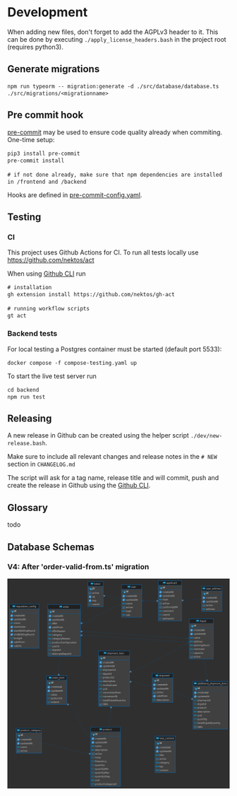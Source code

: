 # Development

When adding new files, don't forget to add the AGPLv3 header to it. This can be done
by executing `./apply_license_headers.bash` in the project root (requires python3).

## Generate migrations

```
npm run typeorm -- migration:generate -d ./src/database/database.ts ./src/migrations/<migrationname>
```

## Pre commit hook

[pre-commit](https://pre-commit.com/) may be used to ensure code quality already when commiting. One-time setup:

```
pip3 install pre-commit
pre-commit install

# if not done already, make sure that npm dependencies are installed in /frontend and /backend
```

Hooks are defined in [pre-commit-config.yaml](../.pre-commit-config.yaml).

## Testing

### CI

This project uses Github Actions for CI. To run all tests locally use https://github.com/nektos/act

When using [Github CLI](https://cli.github.com/) run

```
# installation
gh extension install https://github.com/nektos/gh-act

# running workflow scripts
gt act
```

### Backend tests

For local testing a Postgres container must be started (default port 5533):

```
docker compose -f compose-testing.yaml up
```

To start the live test server run

```
cd backend
npm run test
```

## Releasing

A new release in Github can be created using the helper script `./dev/new-release.bash`.

Make sure to include all relevant changes and release notes in the `# NEW` section in `CHANGELOG.md`

The script will ask for a tag name, release title and will commit, push and create the release in
Github using the [Github CLI](https://cli.github.com/).

## Glossary

todo

## Database Schemas

### V4: After 'order-valid-from.ts' migration

![Schema V4](./res/database-schema-v4.png)
